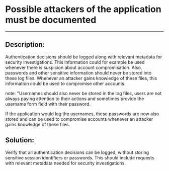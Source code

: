 # Possible attackers of the application must be documented
-------

## Description:

Authentication decisions should be logged along with relevant metadata for security 
investigations. This information could for example be used whenever there is suspicion about
account compromisation. Also, passwords and other sensitive information should never be stored
into these log files. Whenever an attacker gains knowledge of these files, this information
could be used to compromise other accounts. 

note: "Usernames should also never be stored in the log files, users are not always paying
attention to their actions and sometimes provide the username form field with their password.

If the application would log the usernames, these passwords are now also stored and can be
used to compromise accounts whenever an attacker gains knowledge of these files.


## Solution:

Verify that all authentication decisions can be logged, without storing sensitive session 
identifiers or passwords. This should include requests with relevant metadata
needed for security investigations.
